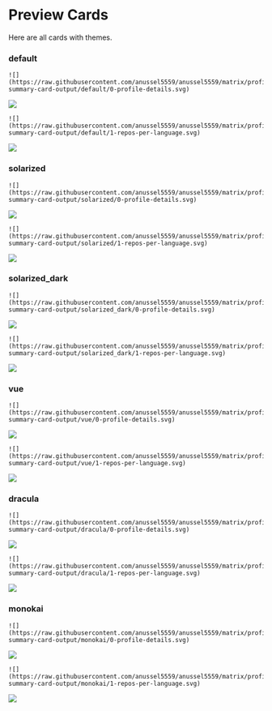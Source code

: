 
# Preview Cards

Here are all cards with themes.


### default


```
![](https://raw.githubusercontent.com/anussel5559/anussel5559/matrix/profile-summary-card-output/default/0-profile-details.svg)
```
![](https://raw.githubusercontent.com/anussel5559/anussel5559/matrix/profile-summary-card-output/default/0-profile-details.svg)


```
![](https://raw.githubusercontent.com/anussel5559/anussel5559/matrix/profile-summary-card-output/default/1-repos-per-language.svg)
```
![](https://raw.githubusercontent.com/anussel5559/anussel5559/matrix/profile-summary-card-output/default/1-repos-per-language.svg)


### solarized


```
![](https://raw.githubusercontent.com/anussel5559/anussel5559/matrix/profile-summary-card-output/solarized/0-profile-details.svg)
```
![](https://raw.githubusercontent.com/anussel5559/anussel5559/matrix/profile-summary-card-output/solarized/0-profile-details.svg)


```
![](https://raw.githubusercontent.com/anussel5559/anussel5559/matrix/profile-summary-card-output/solarized/1-repos-per-language.svg)
```
![](https://raw.githubusercontent.com/anussel5559/anussel5559/matrix/profile-summary-card-output/solarized/1-repos-per-language.svg)


### solarized_dark


```
![](https://raw.githubusercontent.com/anussel5559/anussel5559/matrix/profile-summary-card-output/solarized_dark/0-profile-details.svg)
```
![](https://raw.githubusercontent.com/anussel5559/anussel5559/matrix/profile-summary-card-output/solarized_dark/0-profile-details.svg)


```
![](https://raw.githubusercontent.com/anussel5559/anussel5559/matrix/profile-summary-card-output/solarized_dark/1-repos-per-language.svg)
```
![](https://raw.githubusercontent.com/anussel5559/anussel5559/matrix/profile-summary-card-output/solarized_dark/1-repos-per-language.svg)


### vue


```
![](https://raw.githubusercontent.com/anussel5559/anussel5559/matrix/profile-summary-card-output/vue/0-profile-details.svg)
```
![](https://raw.githubusercontent.com/anussel5559/anussel5559/matrix/profile-summary-card-output/vue/0-profile-details.svg)


```
![](https://raw.githubusercontent.com/anussel5559/anussel5559/matrix/profile-summary-card-output/vue/1-repos-per-language.svg)
```
![](https://raw.githubusercontent.com/anussel5559/anussel5559/matrix/profile-summary-card-output/vue/1-repos-per-language.svg)


### dracula


```
![](https://raw.githubusercontent.com/anussel5559/anussel5559/matrix/profile-summary-card-output/dracula/0-profile-details.svg)
```
![](https://raw.githubusercontent.com/anussel5559/anussel5559/matrix/profile-summary-card-output/dracula/0-profile-details.svg)


```
![](https://raw.githubusercontent.com/anussel5559/anussel5559/matrix/profile-summary-card-output/dracula/1-repos-per-language.svg)
```
![](https://raw.githubusercontent.com/anussel5559/anussel5559/matrix/profile-summary-card-output/dracula/1-repos-per-language.svg)


### monokai


```
![](https://raw.githubusercontent.com/anussel5559/anussel5559/matrix/profile-summary-card-output/monokai/0-profile-details.svg)
```
![](https://raw.githubusercontent.com/anussel5559/anussel5559/matrix/profile-summary-card-output/monokai/0-profile-details.svg)


```
![](https://raw.githubusercontent.com/anussel5559/anussel5559/matrix/profile-summary-card-output/monokai/1-repos-per-language.svg)
```
![](https://raw.githubusercontent.com/anussel5559/anussel5559/matrix/profile-summary-card-output/monokai/1-repos-per-language.svg)

